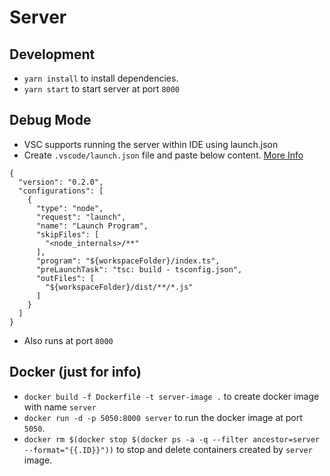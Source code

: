 # Server

## Development
* `yarn install` to install dependencies.
* `yarn start` to start server at port `8000`

## Debug Mode
* VSC supports running the server within IDE using launch.json
* Create `.vscode/launch.json` file and paste below content. [More Info](https://code.visualstudio.com/docs/editor/debugging)
```
{
  "version": "0.2.0",
  "configurations": [
    {
      "type": "node",
      "request": "launch",
      "name": "Launch Program",
      "skipFiles": [
        "<node_internals>/**"
      ],
      "program": "${workspaceFolder}/index.ts",
      "preLaunchTask": "tsc: build - tsconfig.json",
      "outFiles": [
        "${workspaceFolder}/dist/**/*.js"
      ]
    }
  ]
}
```
* Also runs at port `8000`

## Docker (just for info)
* `docker build -f Dockerfile -t server-image .` to create docker image with name `server`
* `docker run -d -p 5050:8000 server` to run the docker image at port `5050`.
* `docker rm $(docker stop $(docker ps -a -q --filter ancestor=server --format="{{.ID}}"))` to stop and delete containers created by `server` image.